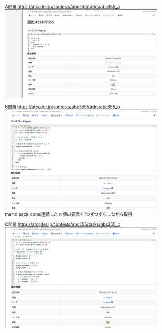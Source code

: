 A問題
https://atcoder.jp/contests/abc355/tasks/abc355_a
![alt text](image-3.png)

B問題
https://atcoder.jp/contests/abc355/tasks/abc355_b
![alt text](image-4.png)
memo
    each_cons:連続した n 個の要素を1つずつずらしながら取得

C問題
https://atcoder.jp/contests/abc355/tasks/abc355_c
![alt text](image.png)
